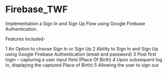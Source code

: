 # Firebase_TWF

Implementation a Sign In and Sign Up Flow using Google Firebase Authentication.

Features included-

1 An Option to choose Sign In or Sign Up
2 Ability to Sign In and Sign Up using Google Firebase Authentication (email and password)
3 Post first login – capturing a user input field (Place Of Birth)
4 Upon subsequent log in, displaying the captured Place of Birth) 
5 Allowing the user to sign out
